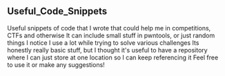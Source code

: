 ## Useful_Code_Snippets
Useful snippets of code that I wrote that could help me in competitions, CTFs and otherwise
It can include small stuff in pwntools, or just random things I notice I use a lot while trying to solve various challenges
Its honestly really basic stuff, but I thought it's useful to have a repository where I can just store at one location so I can keep referencing it
Feel free to use it or make any suggestions!

